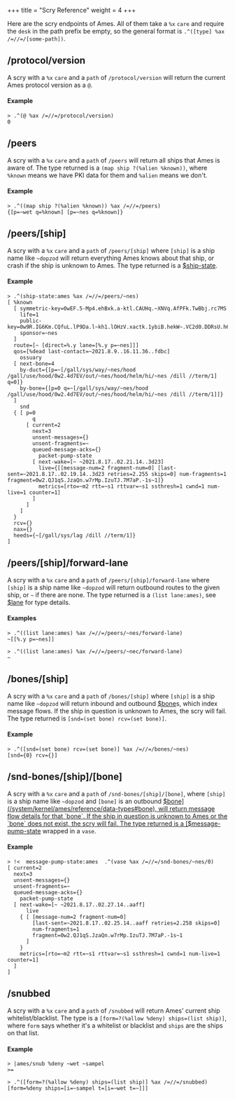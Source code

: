 +++
title = "Scry Reference"
weight = 4
+++

Here are the scry endpoints of Ames. All of them take a `%x` `care` and require the `desk` in the path prefix be empty, so the general format is `.^([type] %ax /=//=/[some-path])`.

## /protocol/version

A scry with a `%x` `care` and a `path` of `/protocol/version` will return the current Ames protocol version as a `@`.

#### Example

```
> .^(@ %ax /=//=/protocol/version)
0
```

## /peers

A scry with a `%x` `care` and a `path` of `/peers` will return all ships that Ames is aware of. The type returned is a `(map ship ?(%alien %known))`, where `%known` means we have PKI data for them and `%alien` means we don't.

#### Example

```
> .^((map ship ?(%alien %known)) %ax /=//=/peers)
{[p=~wet q=%known] [p=~nes q=%known]}
```

## /peers/[ship]

A scry with a `%x` `care` and a `path` of `/peers/[ship]` where `[ship]` is a ship name like `~dopzod` will return everything Ames knows about that ship, or crash if the ship is unknown to Ames. The type returned is a [$ship-state](/system/kernel/ames/reference/data-types#ship-state).

#### Example

```
> .^(ship-state:ames %ax /=//=/peers/~nes)
[ %known
  [ symmetric-key=0wEF.5-Mp4.ehBxk.a-ktl.CAUHq.~XNVq.AfPFk.TwBbj.rc7MS
    life=1
    public-key=0w9R.IG6Km.CQfuL.lP9Da.l~kh1.lOHzV.xactk.1ybiB.hekW~.VC2d0.DDRsU.h6GHl.PKmRX.p3u2-.vO4Hg.QTOlp.A4AI0.uGPVy
    sponsor=~nes
  ]
  route=[~ [direct=%.y lane=[%.y p=~nes]]]
  qos=[%dead last-contact=~2021.8.9..16.11.36..fdbc]
    ossuary
  [ next-bone=4
    by-duct={[p=~[/gall/sys/way/~nes/hood /gall/use/hood/0w2.4d7EV/out/~nes/hood/helm/hi/~nes /dill //term/1] q=0]}
    by-bone={[p=0 q=~[/gall/sys/way/~nes/hood /gall/use/hood/0w2.4d7EV/out/~nes/hood/helm/hi/~nes /dill //term/1]]}
  ]
    snd
  { [ p=0
        q
      [ current=2
        next=3
        unsent-messages={}
        unsent-fragments=~
        queued-message-acks={}
          packet-pump-state
        [ next-wake=[~ ~2021.8.17..02.21.14..3d23]
          live={[[message-num=2 fragment-num=0] [last-sent=~2021.8.17..02.19.14..3d23 retries=2.255 skips=0] num-fragments=1 fragment=0w2.QJ1qS.JzaQn.w7rMp.IzuTJ.7M7aP.-1s~1]}
          metrics=[rto=~m2 rtt=~s1 rttvar=~s1 ssthresh=1 cwnd=1 num-live=1 counter=1]
        ]
      ]
    ]
  }
  rcv={}
  nax={}
  heeds={~[/gall/sys/lag /dill //term/1]}
]
```

## /peers/[ship]/forward-lane

A scry with a `%x` `care` and a `path` of `/peers/[ship]/forward-lane` where `[ship]` is a ship name like `~dopzod` will return outbound routes to the given ship, or `~` if there are none. The type returned is a `(list lane:ames)`, see [$lane](/system/kernel/ames/reference/data-types#lane) for type details.

#### Examples

```
> .^((list lane:ames) %ax /=//=/peers/~nes/forward-lane)
~[[%.y p=~nes]]
```

```
> .^((list lane:ames) %ax /=//=/peers/~nec/forward-lane)
~
```

## /bones/[ship]

A scry with a `%x` `care` and a `path` of `/bones/[ship]` where `[ship]` is a ship name like `~dopzod` will return inbound and outbound [$bone](/system/kernel/ames/reference/data-types#bone)s, which index message flows. If the ship in question is unknown to Ames, the scry will fail. The type returned is `[snd=(set bone) rcv=(set bone)]`.

#### Example

```
> .^([snd=(set bone) rcv=(set bone)] %ax /=//=/bones/~nes)
[snd={0} rcv={}]
```

## /snd-bones/[ship]/[bone]

A scry with a `%x` `care` and a `path` of `/snd-bones/[ship]/[bone]`, where `[ship]` is a ship name like `~dopzod` and `[bone]` is an outbound [$bone](/system/kernel/ames/reference/data-types#bone), will return message flow details for that `bone`. If the ship in question is unknown to Ames or the `bone` does not exist, the scry will fail. The type returned is a [$message-pump-state](/system/kernel/ames/reference/data-types#message-pump-state) wrapped in a `vase`.

#### Example

```
> !<  message-pump-state:ames  .^(vase %ax /=//=/snd-bones/~nes/0)
[ current=2
  next=3
  unsent-messages={}
  unsent-fragments=~
  queued-message-acks={}
    packet-pump-state
  [ next-wake=[~ ~2021.8.17..02.27.14..aaff]
      live
    { [ [message-num=2 fragment-num=0]
        [last-sent=~2021.8.17..02.25.14..aaff retries=2.258 skips=0]
        num-fragments=1
        fragment=0w2.QJ1qS.JzaQn.w7rMp.IzuTJ.7M7aP.-1s~1
      ]
    }
    metrics=[rto=~m2 rtt=~s1 rttvar=~s1 ssthresh=1 cwnd=1 num-live=1 counter=1]
  ]
]
```

## /snubbed

A scry with a `%x` `care` and a `path` of `/snubbed` will return Ames' current
ship whitelist/blacklist. The type is a `[form=?(%allow %deny) ships=(list
ship)]`, where `form` says whether it's a whitelist or blacklist and `ships`
are the ships on that list.

#### Example


```
> |ames/snub %deny ~wet ~sampel
>=

> .^([form=?(%allow %deny) ships=(list ship)] %ax /=//=/snubbed)
[form=%deny ships=[i=~sampel t=[i=~wet t=~]]]
```
